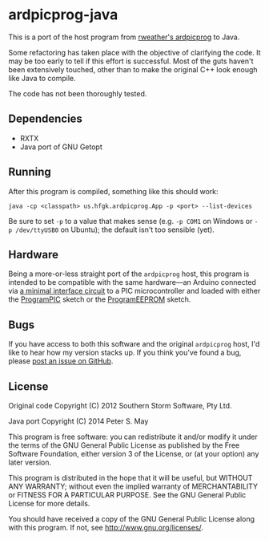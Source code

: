 ardpicprog-java
===============

This is a port of the host program from [rweather's
ardpicprog](https://github.com/rweather/ardpicprog) to Java.

Some refactoring has taken place with the objective of clarifying the
code. It may be too early to tell if this effort is successful. Most of
the guts haven't been extensively touched, other than to make the
original C++ look enough like Java to compile.

The code has not been thoroughly tested.

Dependencies
------------

*   RXTX
*   Java port of GNU Getopt

Running
-------

After this program is compiled, something like this should work:

    java -cp <classpath> us.hfgk.ardpicprog.App -p <port> --list-devices

Be sure to set `-p` to a value that makes sense (e.g. `-p COM1` on
Windows or `-p /dev/ttyUSB0` on Ubuntu); the default isn't too sensible
(yet).

Hardware
--------

Being a more-or-less straight port of the `ardpicprog` host, this
program is intended to be compatible with the same hardware—an Arduino
connected via [a minimal interface
circuit](http://rweather.github.io/ardpicprog/pic14_zif_circuit.html) to
a PIC microcontroller and loaded with either the
[ProgramPIC](http://rweather.github.io/ardpicprog/programpic_sketch.html)
sketch or the
[ProgramEEPROM](http://rweather.github.io/ardpicprog/programeeprom_sketch.html)
sketch.

Bugs
----

If you have access to both this software and the original `ardpicprog`
host, I'd like to hear how my version stacks up. If you think you've
found a bug, please [post an issue on
GitHub](https://github.com/psmay/ardpicprog-java/issues/new).

License
-------

Original code Copyright (C) 2012 Southern Storm Software, Pty Ltd.

Java port Copyright (C) 2014 Peter S. May

This program is free software: you can redistribute it and/or modify it
under the terms of the GNU General Public License as published by the
Free Software Foundation, either version 3 of the License, or (at your
option) any later version.

This program is distributed in the hope that it will be useful, but
WITHOUT ANY WARRANTY; without even the implied warranty of
MERCHANTABILITY or FITNESS FOR A PARTICULAR PURPOSE. See the GNU General
Public License for more details.

You should have received a copy of the GNU General Public License along
with this program. If not, see <http://www.gnu.org/licenses/>.
